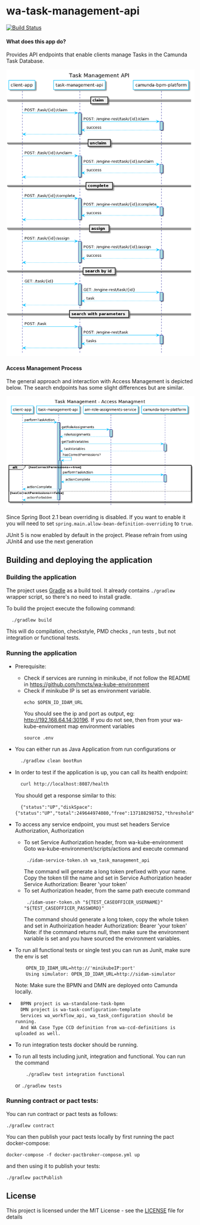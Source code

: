 # wa-task-management-api

[![Build Status](https://travis-ci.org/hmcts/wa-workflow-api.svg?branch=master)](https://travis-ci.org/hmcts/wa-task-management-api)

#### What does this app do?

Provides API endpoints that enable clients manage Tasks in the Camunda Task Database.

<!--
    Sequence Diagram Source:
    http://www.plantuml.com/plantuml/uml/lPLHQzim4CUVSv_Yo9vDdbT8QDfiOz2nGFi5BjB55hPEddHQLag_-vAORKxcCTgaqQF-Vtx7_MJmTLAAcdq3bRECwn1q5Nu0fDf9Iv4yfefis3WfKMFcWuI_PHR3-0IZUOnXSnkQ4771tDxNZpTDvkszqH1lGhGSkzHIh5VxwCwj-Su9_oSbKvSnPB5Tuzty_U9syH56C5fIL6TSIw9zHdz-ltDCsbHE6Pu1r6d3-42fnYyaLB9dKPmlFmDGra16tNTInY3G_i7Xs3IEHGjgs_5Xe5jKuJjKrt173KC-YwLYrVgYRKZN8Ven04odQ1fo7gTJWFw0OZP8nIjSVhr_kCB9BfqyEViysGC0Xll5R7XuZyHIEk4YSjA_gBWzaJL7mPIDuPJ-EQYO7Hh2xR7yM-Qmf9s0B2ShoF8s4h9SJeC9lcrO-HGFlnZd5T47Ny84fUHAESL3HpYxXGvx4GU9APeALu_ex0jCVFfm8E8r1Zh4e83-vhlBDrjxuxJ2_K-7bMDwtQTmnkS_NlpC3txDOhDlVW80
    See: https://plantuml.com/ docs for reference
-->

![task-management](task-management-api.png)

#### Access Management Process

The general approach and interaction with Access Management is depicted below.  The search endpoints has some slight differences but are similar.

<!--
    Sequence Diagram Source:
    http://www.plantuml.com/plantuml/uml/XPBDRjGm4CVFdQUmojaF05ANfhlggKWL8EuJPpPhnVQOyQGBGhmxJWmgsHQHGmxp-t_CIBujYg9p373o0vaZi_Ry3Q1CFcKKZAQSSE2pJwDHcMb3wEjCoP7v0LUT29_t75ZCWIX_chxVXPdgt2dB7Sj0qkY0ClKhUl17Ul29_aFHJQFmd8QcUDEzFUmFzt05LuyewftFcBHblEpVQ2wIpYUl13y1r6iWyndBP3vWmf4Y9JNMTCvHAMssZ01mLaQd_WcL32V8p-dcsWLVHHPplZPOZ0jRh3NVnfRVT7xLQTpgC5hXG1PByMDQfCKMaYVlQDNZXTvXh2UXxNEqEQ0UMM9Re2h11RlJQDwPJBAGvShEgUS4eD7kS64ZwSTQsJqtWf3EaeninytZ_fYMi2ye7lj01KpzVjjq0nPJM-A4PSyYvFIH9FeQpAcy1y2WhxERc_RegjlkZCFNB_ch6TV9dcCEfBHMruL3jLqI2eN-LNh42b-QxrbwFmoKgZiDS5j_Smo_0000
    See: https://plantuml.com/ docs for reference
-->

![task-management](access-management-process.png)


Since Spring Boot 2.1 bean overriding is disabled. If you want to enable it you will need to set `spring.main.allow-bean-definition-overriding` to `true`.

JUnit 5 is now enabled by default in the project. Please refrain from using JUnit4 and use the next generation

## Building and deploying the application

### Building the application

The project uses [Gradle](https://gradle.org) as a build tool. It already contains
`./gradlew` wrapper script, so there's no need to install gradle.

To build the project execute the following command:

```bash
  ./gradlew build
```
This will do compilation, checkstyle, PMD checks , run tests , but not integration or functional tests.

### Running the application

- Prerequisite:
    - Check if services are running in minikube, if not follow the README in
    https://github.com/hmcts/wa-kube-environment
    - Check if minikube IP is set as environment variable.
        ```
        echo $OPEN_ID_IDAM_URL
        ```
        You should see the ip and port as output, eg: http://192.168.64.14:30196.
        If you do not see, then from your wa-kube-enviroment map environment variables
        ```
        source .env
        ```
- You can either run as Java Application from run configurations or
    ```bash
      ./gradlew clean bootRun
    ```
- In order to test if the application is up, you can call its health endpoint:

    ```bash
      curl http://localhost:8087/health
    ```

    You should get a response similar to this:

    ```
      {"status":"UP","diskSpace":{"status":"UP","total":249644974080,"free":137188298752,"threshold":10485760}}
    ```

- To access any service endpoint, you must set headers Service Authorization, Authorization
    - To set Service Authorization header, from wa-kube-environment Goto wa-kube-environment/scripts/actions
       and execute command
       ```
        ./idam-service-token.sh wa_task_management_api
       ```
      The command will generate a long token prefixed with your name. Copy the token till the name and set in Service Authorization header
      Service Authorization: Bearer 'your token'
    - To set Authorization header, from the same path execute command
       ```
        ./idam-user-token.sh "${TEST_CASEOFFICER_USERNAME}" "${TEST_CASEOFFICER_PASSWORD}"
       ```
      The command should generate a long token, copy the whole token and set in Authoirization header
      Authorization: Bearer 'your token'
      Note: if the command returns null, then make sure the environment variable is set and
      you have sourced the environment variables.

- To run all functional tests or single test you can run as Junit, make sure the env is set
    ```
        OPEN_ID_IDAM_URL=http://'minikubeIP:port'
        Using simulator: OPEN_ID_IDAM_URL=http://sidam-simulator
    ```
  Note: Make sure the BPMN and DMN are deployed onto Camunda locally.
-
        BPMN project is wa-standalone-task-bpmn
        DMN project is wa-task-configuration-template
        Services wa_workflow_api, wa_task_configuration should be running.
        And WA Case Type CCD definition from wa-ccd-definitions is uploaded as well.
- To run integration tests docker should be running.
- To run all tests including junit, integration and functional. You can run the command
   ```
       ./gradlew test integration functional
   ```
  or
      ```
          ./gradlew tests
      ```

### Running contract or pact tests:

You can run contract or pact tests as follows:

```
./gradlew contract
```

You can then publish your pact tests locally by first running the pact docker-compose:

```
docker-compose -f docker-pactbroker-compose.yml up

```

and then using it to publish your tests:

```
./gradlew pactPublish
```


## License

This project is licensed under the MIT License - see the [LICENSE](LICENSE) file for details
